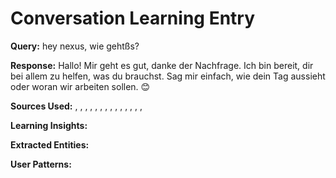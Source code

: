 
# Conversation Learning Entry

**Query:** hey nexus, wie gehtßs?

**Response:** Hallo! Mir geht es gut, danke der Nachfrage. Ich bin bereit, dir bei allem zu helfen, was du brauchst. Sag mir einfach, wie dein Tag aussieht oder woran wir arbeiten sollen. 😊

**Sources Used:** , , , , , , , , , , , , , , 

**Learning Insights:**


**Extracted Entities:** 

**User Patterns:** 
